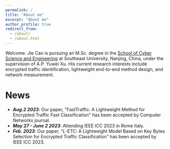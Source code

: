 ```yaml
---
permalink: /
title: "About me"
excerpt: "About me"
author_profile: true
redirect_from: 
  - /about/
  - /about.html
---
```


Welcome. Jie Cao is pursuing an M.Sc. degree in the [School of Cyber Science and Engineering](https://cyber.seu.edu.cn/) at Southeast University, Nanjing, China, under the supervision of A.P. Yuwei Xu. His current research interests include encrypted traffic identification, lightweight end-to-end method design, and network measurement.

# News
- ***Aug.2 2023***: Our paper, "FastTraffic: A Lightweight Method for Encrypted Traffic Fast Classification" has been accepted by Computer Networks journal.
- ***May 27 - June 2 2023***: Attending IEEE ICC 2023 in Rome Italy.
- ***Feb. 2023***: Our paper, “$L$-ETC: A Lightweight Model Based on Key Bytes Selection for Encrypted Traffic Classification” has been accepted by IEEE ICC 2023.
